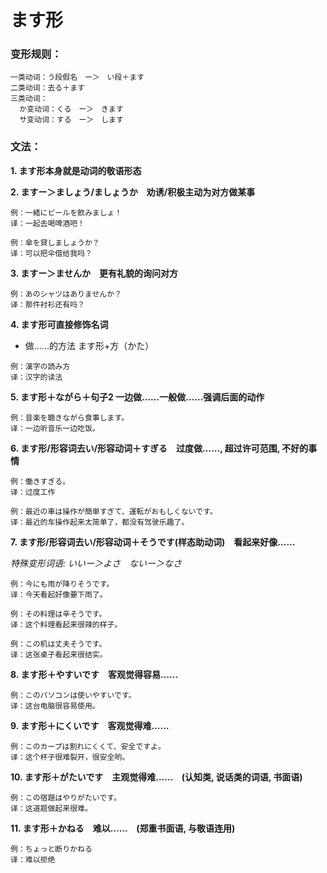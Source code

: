 # ます形

### 变形规则：

```
一类动词：う段假名　ー＞　い段＋ます
二类动词：去る＋ます
三类动词：
  か变动词：くる　ー＞　きます
  サ变动词：する　ー＞　します
```

### 文法：

**1. ます形本身就是动词的敬语形态**

**2. ますー＞ましょう/ましょうか　劝诱/积极主动为对方做某事**

```
例：一緒にビールを飲みましょ！
译：一起去喝啤酒吧！

例：傘を貸しましょうか？
译：可以把伞借给我吗？
```

**3. ますー＞ませんか　更有礼貌的询问对方**

```
例：あのシャツはありませんか？
译：那件衬衫还有吗？
```

**4. ます形可直接修饰名词**

- 做……的方法 ます形+方（かた）

```
例：漢字の読み方
译：汉字的读法
```

**5. ます形＋ながら＋句子2  一边做……一般做……强调后面的动作**

```
例：音楽を聴きながら食事します。
译：一边听音乐一边吃饭。
```

**6. ます形/形容词去い/形容动词＋すぎる　过度做……, 超过许可范围, 不好的事情**

```
例：働きすぎる。
译：过度工作

例：最近の車は操作が簡単すぎて、運転がおもしくないです。
译：最近的车操作起来太简单了，都没有驾驶乐趣了。
```

**7. ます形/形容词去い/形容动词＋そうです(样态助动词)　看起来好像……**

*特殊变形词语: いいー＞よさ　ないー＞なさ*

```
例：今にも雨が降りそうです。
译：今天看起好像要下雨了。

例：その料理は辛そうです。
译：这个料理看起来很辣的样子。

例：この机は丈夫そうです。
译：这张桌子看起来很结实。
```

**8. ます形＋やすいです　客观觉得容易……**

```
例：このパソコンは使いやすいです。
译：这台电脑很容易使用。
```

**9. ます形＋にくいです　客观觉得难……**


```
例：このカープは割れにくくて、安全ですよ。
译：这个杯子很难裂开，很安全哟。
```

**10. ます形＋がたいです　主观觉得难……　(认知类, 说话类的词语, 书面语)**

```
例：この宿題はやりがたいです。
译：这道题做起来很难。
```

**11. ます形＋かねる　难以……　(郑重书面语, 与敬语连用)**


```
例：ちょっと断りかねる
译：难以拒绝
```
